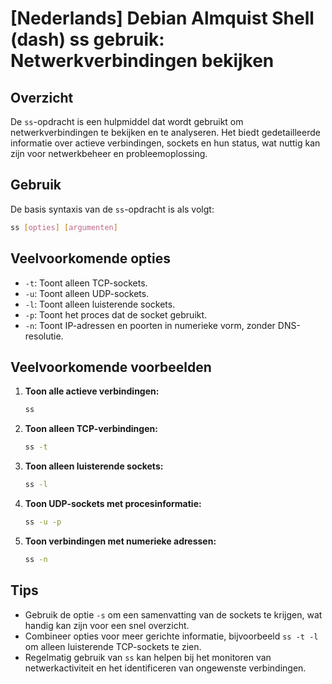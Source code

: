 # [Nederlands] Debian Almquist Shell (dash) ss gebruik: Netwerkverbindingen bekijken

## Overzicht
De `ss`-opdracht is een hulpmiddel dat wordt gebruikt om netwerkverbindingen te bekijken en te analyseren. Het biedt gedetailleerde informatie over actieve verbindingen, sockets en hun status, wat nuttig kan zijn voor netwerkbeheer en probleemoplossing.

## Gebruik
De basis syntaxis van de `ss`-opdracht is als volgt:

```bash
ss [opties] [argumenten]
```

## Veelvoorkomende opties
- `-t`: Toont alleen TCP-sockets.
- `-u`: Toont alleen UDP-sockets.
- `-l`: Toont alleen luisterende sockets.
- `-p`: Toont het proces dat de socket gebruikt.
- `-n`: Toont IP-adressen en poorten in numerieke vorm, zonder DNS-resolutie.

## Veelvoorkomende voorbeelden

1. **Toon alle actieve verbindingen:**
   ```bash
   ss
   ```

2. **Toon alleen TCP-verbindingen:**
   ```bash
   ss -t
   ```

3. **Toon alleen luisterende sockets:**
   ```bash
   ss -l
   ```

4. **Toon UDP-sockets met procesinformatie:**
   ```bash
   ss -u -p
   ```

5. **Toon verbindingen met numerieke adressen:**
   ```bash
   ss -n
   ```

## Tips
- Gebruik de optie `-s` om een samenvatting van de sockets te krijgen, wat handig kan zijn voor een snel overzicht.
- Combineer opties voor meer gerichte informatie, bijvoorbeeld `ss -t -l` om alleen luisterende TCP-sockets te zien.
- Regelmatig gebruik van `ss` kan helpen bij het monitoren van netwerkactiviteit en het identificeren van ongewenste verbindingen.